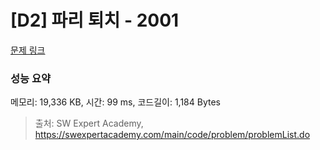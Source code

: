 # [D2] 파리 퇴치 - 2001 

[문제 링크](https://swexpertacademy.com/main/code/problem/problemDetail.do?contestProbId=AV5PzOCKAigDFAUq) 

### 성능 요약

메모리: 19,336 KB, 시간: 99 ms, 코드길이: 1,184 Bytes



> 출처: SW Expert Academy, https://swexpertacademy.com/main/code/problem/problemList.do